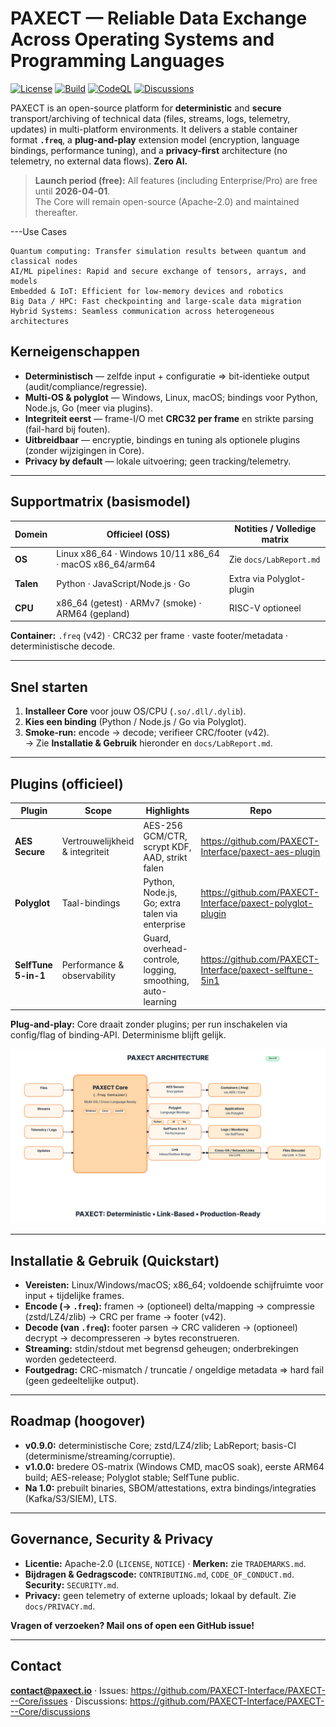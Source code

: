 # PAXECT — Reliable Data Exchange Across Operating Systems and Programming Languages
[![License](https://img.shields.io/badge/License-Apache_2.0-blue.svg)](LICENSE)
[![Build](https://github.com/PAXECT-Interface/PAXECT---Core/actions/workflows/ci.yml/badge.svg)](../../actions)
[![CodeQL](https://github.com/PAXECT-Interface/PAXECT---Core/actions/workflows/codeql.yml/badge.svg)](../../actions)
[![Discussions](https://img.shields.io/github/discussions/PAXECT-Interface/PAXECT---Core)](../../discussions)

PAXECT is an open-source platform for **deterministic** and **secure** transport/archiving of technical data
(files, streams, logs, telemetry, updates) in multi-platform environments. It delivers a stable container format
**`.freq`**, a **plug-and-play** extension model (encryption, language bindings, performance tuning), and a **privacy-first**
architecture (no telemetry, no external data flows). **Zero AI.**

> **Launch period (free):** All features (including Enterprise/Pro) are free until **2026-04-01**.  
> The Core will remain open-source (Apache-2.0) and maintained thereafter.

---Use Cases

    Quantum computing: Transfer simulation results between quantum and classical nodes
    AI/ML pipelines: Rapid and secure exchange of tensors, arrays, and models
    Embedded & IoT: Efficient for low-memory devices and robotics
    Big Data / HPC: Fast checkpointing and large-scale data migration
    Hybrid Systems: Seamless communication across heterogeneous architectures


## Kerneigenschappen
- **Deterministisch** — zelfde input + configuratie ⇒ bit-identieke output (audit/compliance/regressie).
- **Multi-OS & polyglot** — Windows, Linux, macOS; bindings voor Python, Node.js, Go (meer via plugins).
- **Integriteit eerst** — frame-I/O met **CRC32 per frame** en strikte parsing (fail-hard bij fouten).
- **Uitbreidbaar** — encryptie, bindings en tuning als optionele plugins (zonder wijzigingen in Core).
- **Privacy by default** — lokale uitvoering; geen tracking/telemetry.

---

## Supportmatrix (basismodel)
| Domein       | Officieel (OSS)                                       | Notities / Volledige matrix |
|--------------|--------------------------------------------------------|-----------------------------|
| **OS**       | Linux x86_64 · Windows 10/11 x86_64 · macOS x86_64/arm64 | Zie `docs/LabReport.md`     |
| **Talen**    | Python · JavaScript/Node.js · Go                       | Extra via Polyglot-plugin   |
| **CPU**      | x86_64 (getest) · ARMv7 (smoke) · ARM64 (gepland)      | RISC-V optioneel            |

**Container:** `.freq` (v42) · CRC32 per frame · vaste footer/metadata · deterministische decode.

---

## Snel starten
1. **Installeer Core** voor jouw OS/CPU (`.so/.dll/.dylib`).  
2. **Kies een binding** (Python / Node.js / Go via Polyglot).  
3. **Smoke-run:** encode → decode; verifieer CRC/footer (v42).  
   → Zie **Installatie & Gebruik** hieronder en `docs/LabReport.md`.

---

## Plugins (officieel)
| Plugin              | Scope                          | Highlights                                               | Repo |
|---------------------|--------------------------------|----------------------------------------------------------|------|
| **AES Secure**      | Vertrouwelijkheid & integriteit| AES-256 GCM/CTR, scrypt KDF, AAD, strikt falen           | https://github.com/PAXECT-Interface/paxect-aes-plugin |
| **Polyglot**        | Taal-bindings                  | Python, Node.js, Go; extra talen via enterprise          | https://github.com/PAXECT-Interface/paxect-polyglot-plugin |
| **SelfTune 5-in-1** | Performance & observability    | Guard, overhead-controle, logging, smoothing, auto-learning | https://github.com/PAXECT-Interface/paxect-selftune-5in1 |

**Plug-and-play:** Core draait zonder plugins; per run inschakelen via config/flag of binding-API. Determinisme blijft gelijk.

![PAXECT Architecture](paxect_architecture_brand_v13.svg)





---

## Installatie & Gebruik (Quickstart)
- **Vereisten:** Linux/Windows/macOS; x86_64; voldoende schijfruimte voor input + tijdelijke frames.  
- **Encode (→ `.freq`):** framen → (optioneel) delta/mapping → compressie (zstd/LZ4/zlib) → CRC per frame → footer (v42).  
- **Decode (van `.freq`):** footer parsen → CRC valideren → (optioneel) decrypt → decompresseren → bytes reconstrueren.  
- **Streaming:** stdin/stdout met begrensd geheugen; onderbrekingen worden gedetecteerd.  
- **Foutgedrag:** CRC-mismatch / truncatie / ongeldige metadata ⇒ hard fail (geen gedeeltelijke output).

---

## Roadmap (hoogover)
- **v0.9.0:** deterministische Core; zstd/LZ4/zlib; LabReport; basis-CI (determinisme/streaming/corruptie).  
- **v1.0.0:** bredere OS-matrix (Windows CMD, macOS soak), eerste ARM64 build; AES-release; Polyglot stable; SelfTune public.  
- **Na 1.0:** prebuilt binaries, SBOM/attestations, extra bindings/integraties (Kafka/S3/SIEM), LTS.

---

## Governance, Security & Privacy
- **Licentie:** Apache-2.0 (`LICENSE`, `NOTICE`) · **Merken:** zie `TRADEMARKS.md`.  
- **Bijdragen & Gedragscode:** `CONTRIBUTING.md`, `CODE_OF_CONDUCT.md`. **Security:** `SECURITY.md`.  
- **Privacy:** geen telemetry of externe uploads; lokaal by default. Zie `docs/PRIVACY.md`.



**Vragen of verzoeken? Mail ons of open een GitHub issue!**

---

## Contact
**contact@paxect.io** · Issues: https://github.com/PAXECT-Interface/PAXECT---Core/issues · Discussions: https://github.com/PAXECT-Interface/PAXECT---Core/discussions










